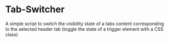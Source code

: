 # Tab-Switcher
A simple script to switch the visibility  state of a tabs content corresponding to the selected header tab (toggle the state of a trigger element with a CSS class)
